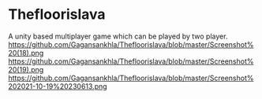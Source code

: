 # Thefloorislava
A unity based multiplayer game which can be played by two player.
https://github.com/Gagansankhla/Thefloorislava/blob/master/Screenshot%20(18).png
https://github.com/Gagansankhla/Thefloorislava/blob/master/Screenshot%20(19).png
https://github.com/Gagansankhla/Thefloorislava/blob/master/Screenshot%202021-10-19%20230613.png
